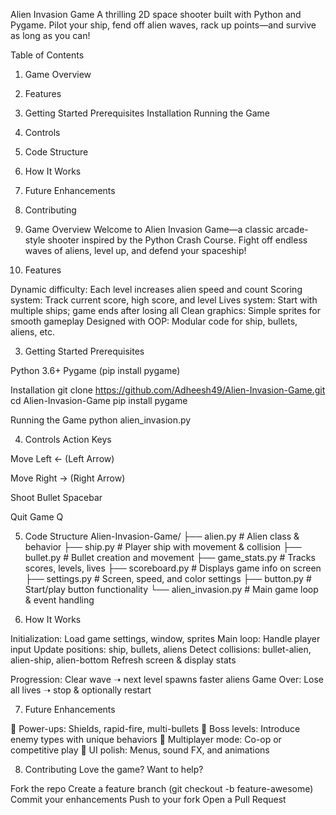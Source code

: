 Alien Invasion Game
A thrilling 2D space shooter built with Python and Pygame. Pilot your ship, fend off alien waves, rack up points—and survive as long as you can!

Table of Contents

1. Game Overview
2. Features
3. Getting Started
    Prerequisites
    Installation
    Running the Game
4. Controls
5. Code Structure
6. How It Works
7. Future Enhancements
8. Contributing

1. Game Overview
Welcome to Alien Invasion Game—a classic arcade-style shooter inspired by the Python Crash Course. Fight off endless waves of aliens, level up, and defend your spaceship!

2. Features

Dynamic difficulty: Each level increases alien speed and count
Scoring system: Track current score, high score, and level
Lives system: Start with multiple ships; game ends after losing all
Clean graphics: Simple sprites for smooth gameplay
Designed with OOP: Modular code for ship, bullets, aliens, etc.

3. Getting Started
Prerequisites

Python 3.6+
Pygame (pip install pygame)

Installation
git clone https://github.com/Adheesh49/Alien-Invasion-Game.git
cd Alien-Invasion-Game
pip install pygame

Running the Game
python alien_invasion.py

4. Controls
Action
Keys

Move Left
← (Left Arrow)

Move Right
→ (Right Arrow)

Shoot Bullet
Spacebar

Quit Game
Q

5. Code Structure
Alien-Invasion-Game/
├── alien.py          # Alien class & behavior
├── ship.py           # Player ship with movement & collision
├── bullet.py         # Bullet creation and movement
├── game_stats.py     # Tracks scores, levels, lives
├── scoreboard.py     # Displays game info on screen
├── settings.py       # Screen, speed, and color settings
├── button.py         # Start/play button functionality
└── alien_invasion.py # Main game loop & event handling

6. How It Works

Initialization: Load game settings, window, sprites
Main loop:
Handle player input
Update positions: ship, bullets, aliens
Detect collisions: bullet-alien, alien-ship, alien-bottom
Refresh screen & display stats


Progression: Clear wave ➝ next level spawns faster aliens
Game Over: Lose all lives ➝ stop & optionally restart

7. Future Enhancements

🎁 Power-ups: Shields, rapid-fire, multi-bullets
🌟 Boss levels: Introduce enemy types with unique behaviors
👥 Multiplayer mode: Co-op or competitive play
🎨 UI polish: Menus, sound FX, and animations

8. Contributing
Love the game? Want to help?

Fork the repo
Create a feature branch (git checkout -b feature-awesome)
Commit your enhancements
Push to your fork
Open a Pull Request
